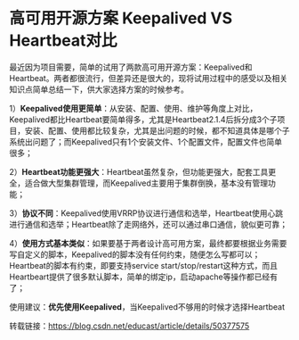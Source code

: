 # 高可用开源方案 Keepalived VS Heartbeat对比

最近因为项目需要，简单的试用了两款高可用开源方案：Keepalived和Heartbeat。两者都很流行，但差异还是很大的，现将试用过程中的感受以及相关知识点简单总结一下，供大家选择方案的时候参考。

1）**Keepalived使用更简单**：从安装、配置、使用、维护等角度上对比，Keepalived都比Heartbeat要简单得多，尤其是Heartbeat2.1.4后拆分成3个子项目，安装、配置、使用都比较复杂，尤其是出问题的时候，都不知道具体是哪个子系统出问题了；而Keepalived只有1个安装文件、1个配置文件，配置文件也简单很多；

2）**Heartbeat功能更强大**：Heartbeat虽然复杂，但功能更强大，配套工具更全，适合做大型集群管理，而Keepalived主要用于集群倒换，基本没有管理功能；

3）**协议不同**：Keepalived使用VRRP协议进行通信和选举，Heartbeat使用心跳进行通信和选举；Heartbeat除了走网络外，还可以通过串口通信，貌似更可靠；

4）**使用方式基本类似**：如果要基于两者设计高可用方案，最终都要根据业务需要写自定义的脚本，Keepalived的脚本没有任何约束，随便怎么写都可以；Heartbeat的脚本有约束，即要支持service start/stop/restart这种方式，而且Heartbeart提供了很多默认脚本，简单的绑定ip，启动apache等操作都已经有了；

使用建议：**优先使用Keepalived**，当Keepalived不够用的时候才选择Heartbeat

转载链接：https://blog.csdn.net/educast/article/details/50377575